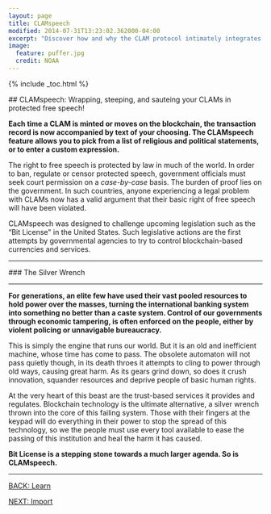 ```yaml
---
layout: page
title: CLAMspeech
modified: 2014-07-31T13:23:02.362000-04:00
excerpt: "Discover how and why the CLAM protocol intimately integrates free and protected speech."
image:
  feature: puffer.jpg
  credit: NOAA
---
```


{% include _toc.html %}

##<i class="fa fa-bullhorn fa-5x"></i> CLAMspeech: Wrapping, steeping, and sauteing your CLAMs in protected free speech!


**Each time a CLAM is minted or moves on the blockchain, the transaction record is now accompanied by text of your choosing. The CLAMspeech feature allows you to pick from a list of religious and political statements, or to enter a custom expression.**

The right to free speech is protected by law in much of the world. In order to ban, regulate or censor protected speech, government officials must seek court permission on a *case-by-case* basis. The burden of proof lies on the government. In such countries, anyone experiencing a legal problem with CLAMs now has a valid argument that their basic right of free speech will have been violated.

CLAMspeech was designed to challenge upcoming legislation such as the “Bit License" in the United States. Such legislative actions are the first attempts by governmental agencies to try to control blockchain-based currencies and services.



---

###<i class="fa fa-bolt fa-2x"></i> The Silver Wrench

---

**For generations, an elite few have used their vast pooled resources to hold power over the masses, turning the international banking system into something no better than a caste system.  Control of our governments through economic tampering, is often enforced on the people, either by violent policing or unnavigable bureaucracy.**

This is simply the engine that runs our world. But it is an old and inefficient machine, whose time has come to pass.  The obsolete automaton will not pass quietly though, in its death throes it attempts to cling to power through old ways, causing great harm.  As its gears grind down, so does it crush innovation, squander resources and deprive people of basic human rights.

At the very heart of this beast are the trust-based services it provides and regulates. Blockchain technology is the ultimate alternative, a silver wrench thrown into the core of this failing system. Those with their fingers at the keypad will do everything in their power to stop the spread of this technology, so we the people must use every tool available to ease the passing of this institution and heal the harm it has caused. 

**Bit License is a stepping stone towards a much larger agenda. So is CLAMspeech.**

---

<div><a markdown="0" href="{{ site.url }}/learn" class="btn">BACK: Learn</a>

<a markdown="0" href="{{ site.url }}/learn/import" class="btn">NEXT: Import</a></div>
